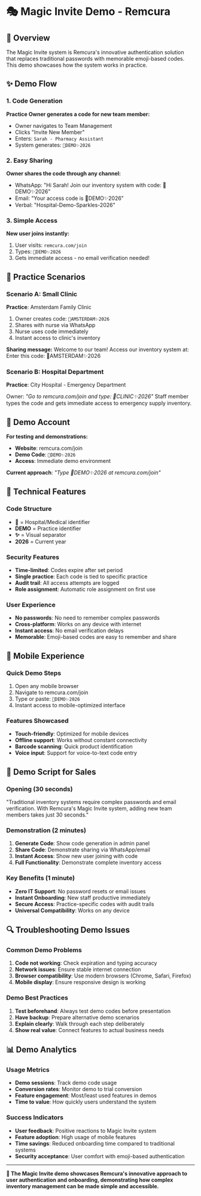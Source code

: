 # 🎭 Magic Invite Demo - Remcura

## 🎯 Overview

The Magic Invite system is Remcura's innovative authentication solution that replaces traditional
passwords with memorable emoji-based codes. This demo showcases how the system works in practice.

## ✨ Demo Flow

### 1. Code Generation

**Practice Owner generates a code for new team member:**

- Owner navigates to Team Management
- Clicks "Invite New Member"
- Enters: `Sarah - Pharmacy Assistant`
- System generates: `🏥DEMO✨2026`

### 2. Easy Sharing

**Owner shares the code through any channel:**

- WhatsApp: "Hi Sarah! Join our inventory system with code: 🏥DEMO✨2026"
- Email: "Your access code is 🏥DEMO✨2026"
- Verbal: "Hospital-Demo-Sparkles-2026"

### 3. Simple Access

**New user joins instantly:**

1. User visits: `remcura.com/join`
2. Types: `🏥DEMO✨2026`
3. Gets immediate access - no email verification needed!

## 🏥 Practice Scenarios

### Scenario A: Small Clinic

**Practice**: Amsterdam Family Clinic

1. Owner creates code: `🏥AMSTERDAM✨2026`
2. Shares with nurse via WhatsApp
3. Nurse uses code immediately
4. Instant access to clinic's inventory

**Sharing message:** Welcome to our team! Access our inventory system at: Enter this code:
🏥AMSTERDAM✨2026

### Scenario B: Hospital Department

**Practice**: City Hospital - Emergency Department

Owner: _"Go to remcura.com/join and type: 🏥CLINIC✨2026"_ Staff member types the code and gets
immediate access to emergency supply inventory.

## 🎪 Demo Account

**For testing and demonstrations:**

- **Website**: remcura.com/join
- **Demo Code**: `🏥DEMO✨2026`
- **Access**: Immediate demo environment

**Current approach**: _"Type 🏥DEMO✨2026 at remcura.com/join"_

## 🔧 Technical Features

### Code Structure

- **🏥** = Hospital/Medical identifier
- **DEMO** = Practice identifier
- **✨** = Visual separator
- **2026** = Current year

### Security Features

- **Time-limited**: Codes expire after set period
- **Single practice**: Each code is tied to specific practice
- **Audit trail**: All access attempts are logged
- **Role assignment**: Automatic role assignment on first use

### User Experience

- **No passwords**: No need to remember complex passwords
- **Cross-platform**: Works on any device with internet
- **Instant access**: No email verification delays
- **Memorable**: Emoji-based codes are easy to remember and share

## 📱 Mobile Experience

### Quick Demo Steps

1. Open any mobile browser
2. Navigate to remcura.com/join
3. Type or paste: `🏥DEMO✨2026`
4. Instant access to mobile-optimized interface

### Features Showcased

- **Touch-friendly**: Optimized for mobile devices
- **Offline support**: Works without constant connectivity
- **Barcode scanning**: Quick product identification
- **Voice input**: Support for voice-to-text code entry

## 🎯 Demo Script for Sales

### Opening (30 seconds)

"Traditional inventory systems require complex passwords and email verification. With Remcura's
Magic Invite system, adding new team members takes just 30 seconds."

### Demonstration (2 minutes)

1. **Generate Code**: Show code generation in admin panel
2. **Share Code**: Demonstrate sharing via WhatsApp/email
3. **Instant Access**: Show new user joining with code
4. **Full Functionality**: Demonstrate complete inventory access

### Key Benefits (1 minute)

- **Zero IT Support**: No password resets or email issues
- **Instant Onboarding**: New staff productive immediately
- **Secure Access**: Practice-specific codes with audit trails
- **Universal Compatibility**: Works on any device

## 🔍 Troubleshooting Demo Issues

### Common Demo Problems

1. **Code not working**: Check expiration and typing accuracy
2. **Network issues**: Ensure stable internet connection
3. **Browser compatibility**: Use modern browsers (Chrome, Safari, Firefox)
4. **Mobile display**: Ensure responsive design is working

### Demo Best Practices

1. **Test beforehand**: Always test demo codes before presentation
2. **Have backup**: Prepare alternative demo scenarios
3. **Explain clearly**: Walk through each step deliberately
4. **Show real value**: Connect features to actual business needs

## 📊 Demo Analytics

### Usage Metrics

- **Demo sessions**: Track demo code usage
- **Conversion rates**: Monitor demo to trial conversion
- **Feature engagement**: Most/least used features in demos
- **Time to value**: How quickly users understand the system

### Success Indicators

- **User feedback**: Positive reactions to Magic Invite system
- **Feature adoption**: High usage of mobile features
- **Time savings**: Reduced onboarding time compared to traditional systems
- **Security acceptance**: User comfort with emoji-based authentication

---

**🚀 The Magic Invite demo showcases Remcura's innovative approach to user authentication and
onboarding, demonstrating how complex inventory management can be made simple and accessible.**
